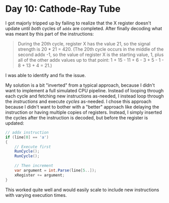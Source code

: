 # Day 10: Cathode-Ray Tube

I got majorly tripped up by failing to realize that the X register doesn't update until *both* cycles of `addx` are completed.
After finally decoding what was meant by this part of the instructions:
> During the 20th cycle, register X has the value 21, so the signal strength is 20 * 21 = 420. (The 20th cycle occurs in the middle of the second addx -1, so the value of register X is the starting value, 1, plus all of the other addx values up to that point: 1 + 15 - 11 + 6 - 3 + 5 - 1 - 8 + 13 + 4 = 21.)

I was able to identify and fix the issue.

My solution is a bit "inverted" from a typical approach, because I didn't want to implement a full simulated CPU pipeline.
Instead of looping through each cycle and fetching new instructions as-needed, I instead loop through the *instructions* and execute *cycles* as-needed.
I chose this approach because I didn't want to bother with a "better" approach like delaying the instruction or having multiple copies of registers.
Instead, I simply inserted the cycles after the instruction is decoded, but before the register is updated:
```csharp
// addx instruction
if (line[0] == 'a')
{
    // Execute first
    RunCycle();
    RunCycle();
    
    // Then increment
    var argument = int.Parse(line[5..]);
    xRegister += argument;
}
```
This worked quite well and would easily scale to include new instructions with varying execution times.